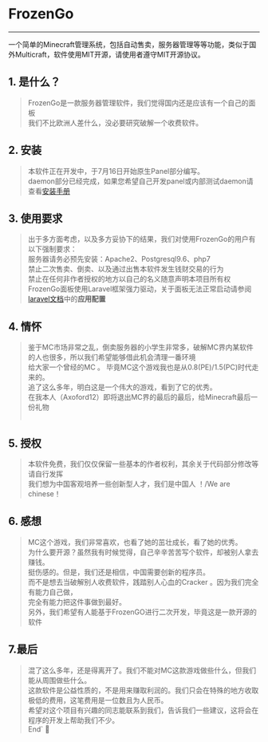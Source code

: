 # FrozenGo
---
一个简单的Minecraft管理系统，包括自动售卖，服务器管理等等功能，类似于国外Multicraft，软件使用MIT开源，请使用者遵守MIT开源协议。

## 1. 是什么？
>FrozenGo是一款服务器管理软件，我们觉得国内还是应该有一个自己的面板<br />
>我们不比欧洲人差什么，没必要研究破解一个收费软件。<br />
## 2. 安装 
>本软件正在开发中，于7月16日开始原生Panel部分编写。<br />
>daemon部分已经完成，如果您希望自己开发panel或内部测试daemon请查看[安装手册](https://github.com/Rubiginosu/frozen-go/blob/master/daemon/Manual.md)<br />
## 3. 使用要求
>出于多方面考虑，以及多方妥协下的结果，我们对使用FrozenGo的用户有以下强制要求：<br />
>服务器请务必预先安装：Apache2、Postgresql9.6、php7<br />
>禁止二次售卖、倒卖、以及通过出售本软件发生钱财交易的行为<br />
>禁止在任何非作者授权的地方以自己的名义随意声明本项目所有权<br />
>FrozenGo面板使用Laravel框架强力驱动，关于面板无法正常启动请参阅<a href="http://laravelacademy.org/post/6665.html">laravel文档</a>中的<strong>应用配置</strong><br />

## 4. 情怀 
>鉴于MC市场非常之乱，倒卖服务器的小学生非常多，破解MC界内某软件的人也很多，所以我们希望能够借此机会清理一番环境<br />
>给大家一个曾经的MC 。 毕竟MC这个游戏我也是从0.8(PE)/1.5(PC)时代走来的。<br />
>追了这么多年，明白这是一个伟大的游戏，看到了它的优秀。<br />
>在我本人（Axoford12）即将退出MC界的最后的最后，给Minecraft最后一份礼物 <br />
    
## 5. 授权    
>本软件免费，我们仅仅保留一些基本的作者权利，其余关于代码部分修改等请自行发挥 <br />
>我们想为中国客观培养一些创新型人才，我们是中国人 ！/We are chinese！<br />

## 6. 感想  
>MC这个游戏，我们非常喜欢，也看了她的茁壮成长，看了她的优秀。<br />
>为什么要开源？虽然我有时候觉得，自己辛辛苦苦写个软件，却被别人拿去赚钱。<br />
>挺伤感的。但是，我们还是相信，中国需要创新的程序员。<br />
>而不是想去当破解别人收费软件，践踏别人心血的Cracker 。因为我们完全有能力自己做，<br />
>完全有能力把这件事做到最好。<br />
>另外，我们希望有人能基于FrozenGO进行二次开发，毕竟这是一款开源的软件<br />
## 7.最后
>混了这么多年，还是得离开了。我们不能对MC这款游戏做些什么，但我们能从周围做些什么。<br/>
>这款软件是公益性质的，不是用来赚取利润的。我们只会在特殊的地方收取极低的费用，这笔费用是一位数且为人民币。<br/>
>希望对这个项目有兴趣的同志能联系到我们，告诉我们一些建议，这将会在程序的开发上帮助我们不少。<br/>
>End`
:tada: 

